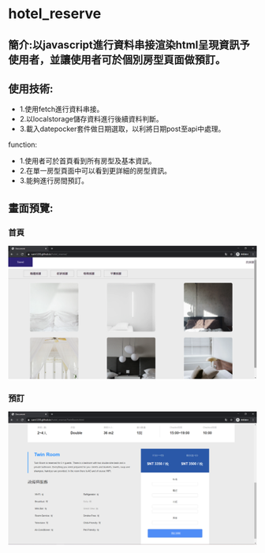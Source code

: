 # hotel_reserve

## 簡介:以javascript進行資料串接渲染html呈現資訊予使用者，並讓使用者可於個別房型頁面做預訂。

## 使用技術:
* 1.使用fetch進行資料串接。
* 2.以localstorage儲存資料進行後續資料判斷。
* 3.載入datepocker套件做日期選取，以利將日期post至api中處理。

function:
* 1.使用者可於首頁看到所有房型及基本資訊。
* 2.在單一房型頁面中可以看到更詳細的房型資訊。
* 3.能夠進行房間預訂。

## 畫面預覽:

### 首頁
<img src='screenshot/index.png'>

### 預訂
<img src='screenshot/room.png'>
